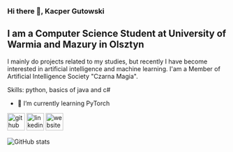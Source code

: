 ### Hi there 👋, Kacper Gutowski
## I am a Computer Science Student at University of Warmia and Mazury in Olsztyn
I mainly do projects related to my studies, but recently I have become interested in artificial intelligence and machine learning. I'am a Member of Artificial Intelligence Society  "Czarna Magia".

Skills: python, basics of java and c#

- 🌱 I’m currently learning PyTorch 


[<img src='https://cdn.jsdelivr.net/npm/simple-icons@3.0.1/icons/github.svg' alt='github' height='40'>](https://github.com/Perunio)  [<img src='https://cdn.jsdelivr.net/npm/simple-icons@3.0.1/icons/linkedin.svg' alt='linkedin' height='40'>](https://www.linkedin.com/in/https://www.linkedin.com/in/kacper-gutowski-aa03062a4//)  [<img src='https://cdn.jsdelivr.net/npm/simple-icons@3.0.1/icons/icloud.svg' alt='website' height='40'>](https://www.linkedin.com/company/czarna-magia-student-artificial-inteligence-society/mycompany/)  

![GitHub stats](https://github-readme-stats.vercel.app/api?username=Perunio&show_icons=true)  

